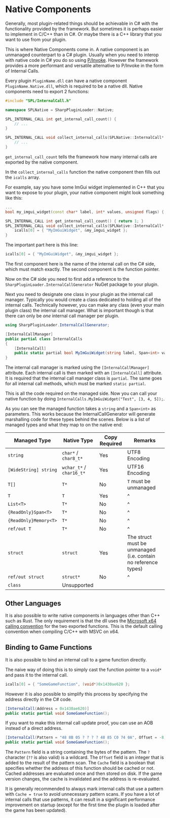 # Native Components
Generally, most plugin-related things should be achievable in C# with the functionality provided by the framework. But sometimes it is perhaps easier to implement in C/C++ than in C#. Or maybe there is a C++ library that you want to use from your plugin.

This is where Native Components come in. A native component is an unmanaged counterpart to a C# plugin. Usually when you need to interop with native code in C# you do so using [P/Invoke](https://learn.microsoft.com/en-us/dotnet/standard/native-interop/pinvoke). However the framework provides a more performant and versatile alternative to P/Invoke in the form of Internal Calls.

Every plugin `PluginName.dll` can have a native component `PluginName.Native.dll`, which is required to be a native dll. Native components need to export 2 functions:
```cpp
#include "SPL/InternalCall.h"

namespace SPLNative = SharpPluginLoader::Native;

SPL_INTERNAL_CALL int get_internal_call_count() { 
    // ... 
}

SPL_INTERNAL_CALL void collect_internal_calls(SPLNative::InternalCall* icalls) { 
    // ...
}
```

`get_internal_call_count` tells the framework how many internal calls are exported by the native component.

In the `collect_internal_calls` function the native component then fills out the `icalls` array.

For example, say you have some ImGui widget implemented in C++ that you want to expose to your plugin, your native component might look something like this:
```cpp
...
bool my_imgui_widget(const char* label, int* values, unsigned flags) { ... }

SPL_INTERNAL_CALL int get_internal_call_count() { return 1; }
SPL_INTERNAL_CALL void collect_internal_calls(SPLNative::InternalCall* icalls) {
    icalls[0] = { "MyImGuiWidget", &my_imgui_widget };
}
```

The important part here is this line:
```cpp
icalls[0] = { "MyImGuiWidget", &my_imgui_widget };
```

The first component here is the name of the internal call on the C# side, which must match exactly. The second component is the function pointer.

Now on the C# side you need to first add a reference to the `SharpPluginLoader.InternalCallGenerator` NuGet package to your plugin.

Next you need to designate one class in your plugin as the internal call manager. Typically you would create a class dedicated to holding all of the internal calls. Technically however, you can make any class (even your main plugin class) the internal call manager. What is important though is that there can only be *one* internal call manager per plugin.

```cs
using SharpPluginLoader.InternalCallGenerator;

[InternalCallManager]
public partial class InternalCalls
{
    [InternalCall]
    public static partial bool MyImGuiWidget(string label, Span<int> values, uint flags);
}
```

The internal call manager is marked using the `[InternalCallManager]` attribute. Each internal call is then marked with an `[InternalCall]` attribute. It is required that the internal call manager class is `partial`. The same goes for all internal call methods, which must be marked `static partial`.

This is all the code required on the managed side. Now you can call your native function by doing `InternalCalls.MyImGuiWidget("Test", [3, 4, 5]);`.

As you can see the managed function takes a `string` and a `Span<int>` as parameters. This works because the InternalCallGenerator will generate marshalling code for these types behind the scenes. Below is a list of managed types and what they map to on the native end:

| Managed Type | Native Type | Copy Required | Remarks |
| ------------ | ----------- | ------------- | ------- |
| `string` | `char*` / `char8_t*` | Yes | UTF8 Encoding |
| `[WideString] string` | `wchar_t*` / `char16_t*` | Yes | UTF16 Encoding |
| `T[]` | `T*` | No | `T` must be unmanaged |
| `T` | `T` | Yes | ^ |
| `List<T>` | `T*` | No | ^ |
| `{ReadOnly}Span<T>` | `T*` | No | ^ |
| `{ReadOnly}Memory<T>` | `T*` | No | ^ |
| `ref/out T` | `T*` | No | ^ |
| `struct` | `struct` | Yes | The struct must be unmanaged (i.e. contain no reference types) |
| `ref/out struct` | `struct*` | No | ^ |
| `class` | Unsupported | | |

## Other Languages
It is also possible to write native components in languages other than C++ such as Rust. The only requirement is that the dll uses the [Microsoft x64 calling convention](https://learn.microsoft.com/en-us/cpp/build/x64-calling-convention?view=msvc-170) for the two exported functions. This is the default calling convention when compiling C/C++ with MSVC on x64.

## Binding to Game Functions
It is also possible to bind an internal call to a game function directly. 

The naive way of doing this is to simply cast the function pointer to a `void*` and pass it to the internal call.
```cpp
icalls[0] = { "SomeGameFunction", (void*)0x1430ae620 };
```

However it is also possible to simplify this process by specifying the address directly in the C# code.
```cs
[InternalCall(Address = 0x1430ae620)]
public static partial void SomeGameFunction();
```

If you want to make this internal call update proof, you can use an AOB instead of a direct address.
```cs
[InternalCall(Pattern = "48 8B 05 ? ? ? ? 48 85 C0 74 0A", Offset = -8, Cache = true)]
public static partial void SomeGameFunction();
```

The `Pattern` field is a string containing the bytes of the pattern. The `?` character (`??` is also valid) is a wildcard. The `Offset` field is an integer that is added to the result of the pattern scan. The `Cache` field is a boolean that specifies whether the address of this function should be cached or not. Cached addresses are evaluated once and then stored on disk. If the game version changes, the cache is invalidated and the address is re-evaluated. 

It is generally recommended to always mark internal calls that use a pattern with `Cache = true` to avoid unnecessary pattern scans. If you have a lot of internal calls that use patterns, it can result in a significant performance improvement on startup (except for the first time the plugin is loaded after the game has been updated).
